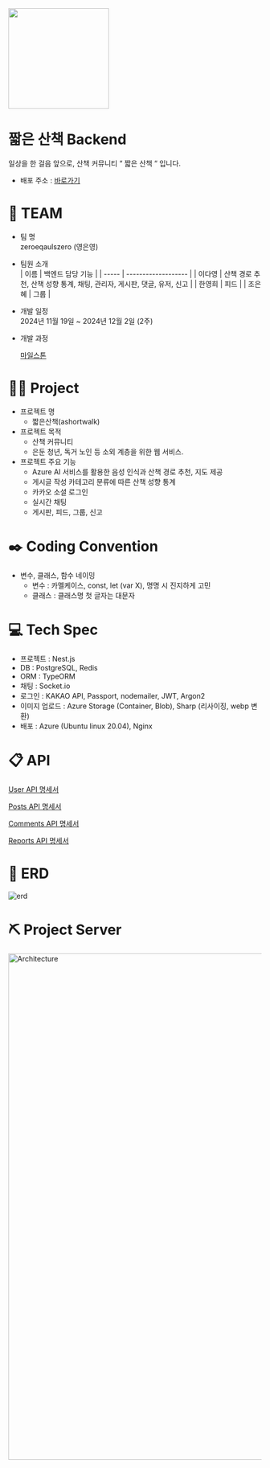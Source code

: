 <img src="https://github.com/user-attachments/assets/e11880de-7f4c-428d-9ee8-bac6a70e0efd" width="200" height="200">

# 짧은 산책 Backend

일상을 한 걸음 앞으로, 산책 커뮤니티 “ 짧은 산책 “ 입니다.

- 배포 주소 : [바로가기](https://devleveling.com)

# 👟 TEAM

- 팀 명  
  zeroeqaulszero (영은영)
- 팀원 소개  
  | 이름 | 백엔드 담당 기능 | | ----- | ------------------- | | 이다영 | 산책 경로 추천, 산책 성향 통계, 채팅, 관리자, 게시판, 댓글, 유저, 신고 | | 한영희 | 피드 | | 조은혜 | 그룹 |

- 개발 일정  
  2024년 11월 19일 ~ 2024년 12월 2일 (2주)

- 개발 과정

  [마일스톤](https://docs.google.com/spreadsheets/d/1SSaSrOxuqmxmiVsNv_Pw6xuxpjbTNivPiRzatUcC_YY/edit?gid=0#gid=0)

# 🏃‍♀️ Project

- 프로젝트 명
  - 짧은산책(ashortwalk)
- 프로젝트 목적
  - 산책 커뮤니티
  - 은둔 청년, 독거 노인 등 소외 계층을 위한 웹 서비스.
- 프로젝트 주요 기능
  - Azure AI 서비스를 활용한 음성 인식과 산책 경로 추천, 지도 제공
  - 게시글 작성 카테고리 분류에 따른 산책 성향 통계
  - 카카오 소셜 로그인
  - 실시간 채팅
  - 게시판, 피드, 그룹, 신고

# ✒️ Coding Convention

- 변수, 클래스, 함수 네이밍
  - 변수 : 카멜케이스, const, let (var X), 명명 시 진지하게 고민
  - 클래스 : 클래스명 첫 글자는 대문자

# 💻 Tech Spec

- 프로젝트 : Nest.js
- DB : PostgreSQL, Redis
- ORM : TypeORM
- 채팅 : Socket.io
- 로그인 : KAKAO API, Passport, nodemailer, JWT, Argon2
- 이미지 업로드 : Azure Storage (Container, Blob), Sharp (리사이징, webp 변환)
- 배포 : Azure (Ubuntu linux 20.04), Nginx

# 📋 API

[User API 명세서](https://suave-prawn-3cc.notion.site/Users-API-12d244ea9138809c8e4ece1de5b1d1d6)

[Posts API 명세서](https://suave-prawn-3cc.notion.site/Posts-API-12e244ea9138805c86eff064a9e4bc48)

[Comments API 명세서](https://suave-prawn-3cc.notion.site/Comments-API-12f244ea913880a88945e9492bc1ce93)

[Reports API 명세서](https://suave-prawn-3cc.notion.site/Reports-API-12f244ea9138806a86cce9f048ea504a)

# 📔 ERD

![erd](https://github.com/user-attachments/assets/39d203af-db06-4ddb-803f-9abba658c61a)

# ⛏️ Project Server
<img width="1008" alt="Architecture" src="https://github.com/user-attachments/assets/067e8cb9-7cce-4e87-854a-27ce84c9e26d">



